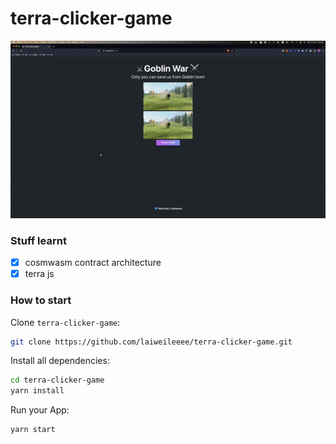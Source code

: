 # terra-clicker-game

![alt text](https://github.com/laiweileeee/terra-clicker-game/blob/master/ezgif.com-gif-maker.gif)

### Stuff learnt
-[x] cosmwasm contract architecture
-[x] terra js 

### How to start

Clone `terra-clicker-game`:

```sh
git clone https://github.com/laiweileeee/terra-clicker-game.git
```

Install all dependencies:

```sh
cd terra-clicker-game
yarn install
```

Run your App:

```sh
yarn start
```

